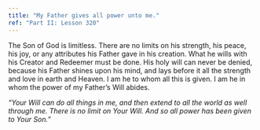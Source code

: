 ```yaml
---
title: "My Father gives all power unto me."
ref: "Part II: Lesson 320"
---
```


The Son of God is limitless. There are no limits on his strength, his
peace, his joy, or any attributes his Father gave in his creation. What
he wills with his Creator and Redeemer must be done. His holy will can
never be denied, because his Father shines upon his mind, and lays
before it all the strength and love in earth and Heaven. I am he to whom
all this is given. I am he in whom the power of my Father’s Will abides.

*“Your Will can do all things in me, and then extend to all the world as
well through me. There is no limit on Your Will. And so all power has
been given to Your Son.”*

